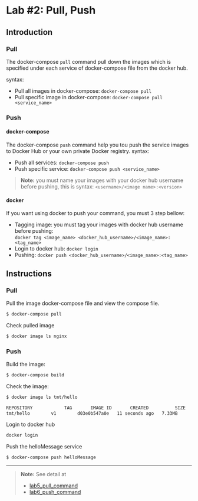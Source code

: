 # Lab #2: Pull, Push

## Introduction

### Pull

The docker-compose `pull` command pull down the images which is specified under each service of docker-compose file from the docker hub.

syntax:

-  Pull all images in docker-compose: `docker-compose pull`
-  Pull specific image in docker-compose: `docker-compose pull <service_name>`

### Push

#### docker-compose

The docker-compose `push` command help you tou push the service images to Docker Hub or your own private Docker registry.
syntax:

-  Push all services: `docker-compose push`
-  Push specific service: `docker-compose push <service_name>`

> **Note:** you must name your images with your docker hub username before pushing, this is syntax: `<username>/<image name>:<version>`

#### docker

If you want using docker to push your command, you must 3 step bellow:

-  Tagging image: you must tag your images with docker hub username before pushing:  
    `docker tag <image_name> <docker_hub_username>/<image_name>:<tag_name>`
-  Login to docker hub: `docker login`
-  Pushing: `docker push <docker_hub_username>/<image_name>:<tag_name>`

## Instructions

### Pull

Pull the image docker-compose file and view the compose file.

```sh
$ docker-compose pull
```

Check pulled image

```sh
$ docker image ls nginx
```

### Push

Build the image:

```sh
$ docker-compose build
```

Check the image:

```sh
$ docker image ls tmt/hello

REPOSITORY            TAG       IMAGE ID       CREATED          SIZE
tmt/hello        v1        d03e0b547a0e   11 seconds ago   7.33MB
```

Login to docker hub

```sh
docker login
```

Push the helloMessage service

```sh
$ docker-compose push helloMessage
```

---

> **Note:** See detail at
>
> -  [lab5_pull_command](https://dockerlabs.collabnix.com/intermediate/workshop/DockerCompose/pull_command.html)
> -  [lab6_push_command](https://dockerlabs.collabnix.com/intermediate/workshop/DockerCompose/push_command.html)
